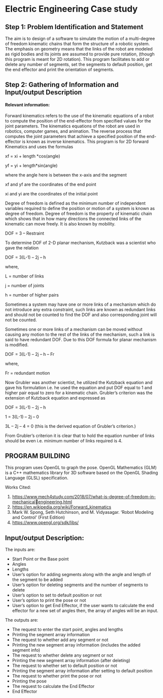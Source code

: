 # Electric Engineering Case study
## Step 1: Problem Identification and Statement 
The aim is to design of a software to simulate the motion of a multi-degree of freedom kinematic chains 
that form the structure of a robotic system. The emphasis on geometry means that the links of the robot 
are modeled as rigid bodies and its joints are assumed to provide pure rotation, (though this program is 
meant for 2D rotation). This program facilitates to add or delete any number of segments, set the 
segments to default position, get the end effector and print the orientation of segments. 

## Step 2: Gathering of Information and Input/output Description 
#### Relevant information: 
Forward kinematics refers to the use of the kinematic equations of a robot to compute the position of 
the end-effector from specified values for the joint parameters. 
The kinematics equations of the robot are used in robotics, computer games, and animation. The reverse 
process that computes the joint parameters that achieve a specified position of the end-effector is known 
as inverse kinematics. This program is for 2D forward Kinematics and uses the formulas 

 xf = xi + length *cos(angle) 
 
 yf = yi + length*sin(angle) 

where the angle here is between the x-axis and the segment 

xf and yf are the coordinates of the end point 

xi and yi are the coordinates of the initial point 

Degree of freedom is defined as the minimum number of independent variables required to define the 
position or motion of a system is known as degree of freedom. Degree of freedom is the property of 
kinematic chain which shows that in how many directions the connected links of the kinematic can move 
freely. It is also known by mobility. 

DOF = 3 – Restraint 

To determine DOF of 2-D planar mechanism, Kutzback was a scientist who gave the relation 

DOF = 3(L-1) – 2j – h 

where, 

L = number of links 

j = number of joints 

h = number of higher pairs 

Sometimes a system may have one or more links of a mechanism which do not introduce any extra 
constraint, such links are known as redundant links and should not be counted to find the DOF and also 
corresponding joint will not be counted. 

Sometimes one or more links of a mechanism can be moved without causing any motion to the rest of the 
links of the mechanism, such a link is said to have redundant DOF. Due to this DOF formula for planar 
mechanism is modified. 

DOF = 3(L-1) – 2j – h – Fr 

where, 

Fr = redundant motion

Now Grubler was another scientist, he utilized the Kutzback equation and gave his formulation i.e. he used 
the equation and put DOF equal to 1 and higher pair equal to zero for a kinematic chain. Grubler’s criterion 
was the extension of Kutzback equation and expressed as 

DOF = 3(L-1) – 2j – h 

1 = 3(L-1) – 2j – 0 

3L – 2j – 4 = 0 (this is the derived equation of Grubler’s criterion.) 

From Grubler’s criterion it is clear that to hold the equation number of links should be even i.e. minimum 
number of links required is 4. 

## PROGRAM BUILDING 
This program uses OpenGL to graph the pose. OpenGL Mathematics (GLM) is a C++ mathematics library 
for 3D software based on the OpenGL Shading Language (GLSL) specification.

Works Cited: 
1. https://www.mech4study.com/2018/07/what-is-degree-of-freedom-in-mechanicalengineering.html
2. https://en.wikipedia.org/wiki/Forward_kinematics
3. Mark W. Spong, Seth Hutchinson, and M. Vidyasagar. ‘Robot Modeling and Control’ (First Edition)
4. https://www.opengl.org/sdk/libs/ 

## Input/output Description: 
The inputs are: 
- Start Point or the Base point 
- Angles 
- Lengths 
- User’s option for adding segments along with the angle and length of the segment to be added 
- User’s option for deleting segments and the number of segments to delete 
- User’s option to set to default position or not 
- User’s option to print the pose or not 
- User’s option to get End Effector, if the user wants to calculate the end effector for a new set of angles then, the array of angles will be an input. 

The outputs are: 
- The request to enter the start point, angles and lengths 
- Printing the segment array information 
- The request to whether add any segment or not 
- Printing the new segment array information (includes the added segment info) 
- The request to whether delete any segment or not 
- Printing the new segment array information (after deleting) 
- The request to whether set to default position or not 
- Printing the segment array information after setting to default position 
- The request to whether print the pose or not 
- Printing the pose 
- The request to calculate the End Effector 
- End Effector
